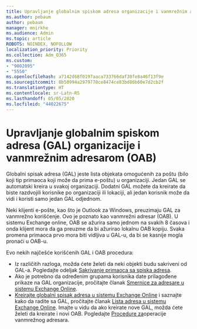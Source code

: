 ```yaml
---
title: Upravljanje globalnim spiskom adresa organizacije i vanmrežnim adresarom
ms.author: pebaum
author: pebaum
manager: mnirkhe
ms.audience: Admin
ms.topic: article
ROBOTS: NOINDEX, NOFOLLOW
localization_priority: Priority
ms.collection: Adm_O365
ms.custom:
- "9002895"
- "5550"
ms.openlocfilehash: a7142d68f0197aaca733766daf30fe8a46f13f9e
ms.sourcegitcommit: 8b50994a2979778ce8474ce83bd86b60e7d2cb2f
ms.translationtype: HT
ms.contentlocale: sr-Latn-RS
ms.lasthandoff: 05/05/2020
ms.locfileid: "44022675"
---
```

# <a name="managing-organization-global-address-list-gal-and-offline-address-book-oab"></a>Upravljanje globalnim spiskom adresa (GAL) organizacije i vanmrežnim adresarom (OAB)

Globalni spisak adresa (GAL) jeste lista objekata omogućenih za poštu (bilo koji tip primaoca koji može da prima e-poštu) u organizaciji. Jedan GAL se automatski kreira u svakoj organizaciji. Dodatni GAL možete da kreirate da biste razdvojili korisnike po organizaciji ili lokaciji, ali jedan korisnik može da vidi i koristi samo jedan GAL odjednom.

Neki klijenti e-pošte, kao što je Outlook za Windows, preuzimaju GAL za vanmrežno korišćenje. Ovo je poznato kao vanmrežni adresar (OAB). U sistemu Exchange online, OAB se ažurira samo jednom na svakih 8 časova i onda klijent mora da ga preuzme da bi ažurirao lokalnu OAB kopiju. Svaka promena primaoca prvo mora biti vidljiva u GAL-u, da bi se kasnije mogla pronaći u OAB-u.

Evo nekih najčešće korišćenih GAL i OAB procedura:

- Iz različitih razloga, možda ćete želeti da neki objekti budu sakriveni od GAL-a. Pogledajte odeljak [Sakrivanje primaoca sa spiska adresa](https://docs.microsoft.com/exchange/address-books/address-lists/manage-address-lists#hide-recipients-from-address-lists).
- Ako je potrebno da određenim grupama korisnika date prilagođene prikaze na GAL organizacije, pročitajte članak [Smernice za adresare u sistemu Exchange Online](https://docs.microsoft.com/exchange/address-books/address-book-policies/address-book-policies).
- [Kreirajte globalni spisak adresa u sistemu Exchange Online](https://docs.microsoft.com/exchange/address-books/address-lists/create-global-address-list) i saznajte kako da radite sa GAL, pročitajte članak [Lista adresa u sistemu Exchange Online](https://docs.microsoft.com/exchange/address-books/address-lists/address-lists). Imajte u vidu da ako kreirate nove GAL, možda ćete želeti da kreirate i novi OAB. Pogledajte [Procedure za](https://docs.microsoft.com/exchange/address-books/offline-address-books/offline-address-book-procedures)operacije vanmrežnog adresara.
